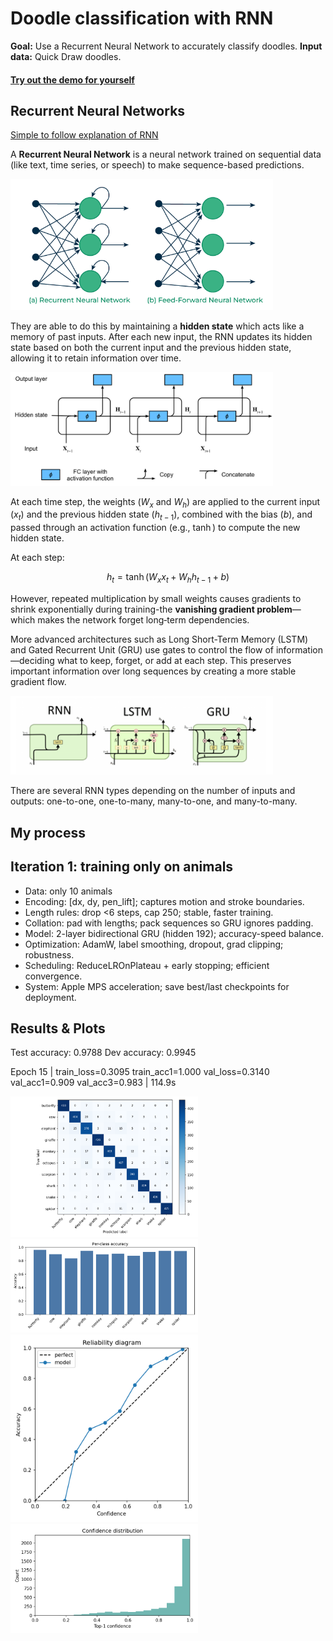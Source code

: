 # Doodle classification with RNN
**Goal:** Use a Recurrent Neural Network to accurately classify doodles.
**Input data:** Quick Draw doodles.

#### [Try out the demo for yourself](https://huggingface.co/spaces/Eli181927/animal_doodle_classifier)

## Recurrent Neural Networks
[Simple to follow explanation of RNN](https://www.youtube.com/watch?v=AsNTP8Kwu80) 

A **Recurrent Neural Network** is a neural network trained on sequential data (like text, time series, or speech) to make sequence-based predictions.

<img src="assets/RNN.png" alt="RNN" width="420"/>


They are able to do this by maintaining a **hidden state** which acts like a memory of past inputs. After each new input, the RNN updates its hidden state based on both the current input and the previous hidden state, allowing it to retain information over time.

<img src="assets/hiddenstate.svg" alt="hidden state" width="420"/>

At each time step, the weights ($W_x$ and $W_h$) are applied to the current input ($x_t$) and the previous hidden state ($h_{t-1}$), combined with the bias ($b$), and passed through an activation function (e.g., $\tanh$) to compute the new hidden state.

At each step:

$$
h_t = \tanh\left(W_x x_t + W_h h_{t-1} + b\right)
$$

However, repeated multiplication by small weights causes gradients to shrink exponentially during training-the **vanishing gradient problem**—which makes the network forget long‑term dependencies.

More advanced architectures such as Long Short-Term Memory (LSTM) and Gated Recurrent Unit (GRU) use gates to control the flow of information—deciding what to keep, forget, or add at each step. This preserves important information over long sequences by creating a more stable gradient flow. 


<img src="assets/compare.png" alt="compare" width="420"/>

There are several RNN types depending on the number of inputs and outputs: one-to-one, one-to-many, many-to-one, and many-to-many.





## My process

## Iteration 1: training only on animals
- Data: only 10 animals
- Encoding: [dx, dy, pen_lift]; captures motion and stroke boundaries.
- Length rules: drop <6 steps, cap 250; stable, faster training.
- Collation: pad with lengths; pack sequences so GRU ignores padding.
- Model: 2-layer bidirectional GRU (hidden 192); accuracy-speed balance.
- Optimization: AdamW, label smoothing, dropout, grad clipping; robustness.
- Scheduling: ReduceLROnPlateau + early stopping; efficient convergence.
- System: Apple MPS acceleration; save best/last checkpoints for deployment.

## Results & Plots
Test accuracy: 0.9788
Dev accuracy: 0.9945

Epoch 15 | train_loss=0.3095 train_acc1=1.000 val_loss=0.3140 val_acc1=0.909 val_acc3=0.983 | 114.9s


<img src="archive/plots/rnn_confusion_matrix.png" alt="Confusion matrix" width="300"/>

<img src="archive/plots/rnn_per_class_accuracy.png" alt="Per-class accuracy" width="300"/>

<img src="archive/plots/rnn_reliability.png" alt="Reliability diagram" width="300"/>

<img src="archive/plots/rnn_confidence_hist.png" alt="Confidence histogram" width="300"/>

